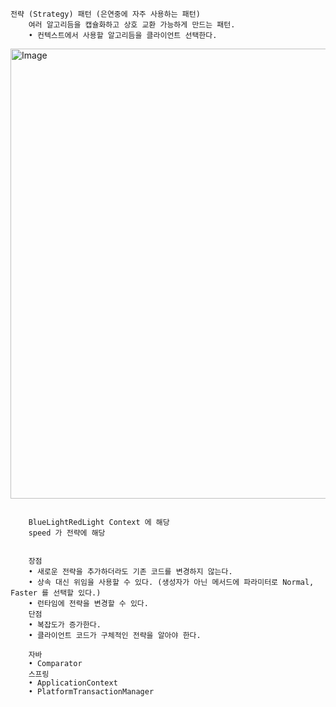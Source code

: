 ```text
전략 (Strategy) 패턴 (은연중에 자주 사용하는 패턴)
    여러 알고리듬을 캡슐화하고 상호 교환 가능하게 만드는 패턴.
    • 컨텍스트에서 사용할 알고리듬을 클라이언트 선택한다.

```
<img width="720" alt="Image" src="https://github.com/user-attachments/assets/f258fa21-6acb-4fb5-8f64-503aa85ecc9a" />

```text

    BlueLightRedLight Context 에 해당
    speed 가 전략에 해당
    

    장점
    • 새로운 전략을 추가하더라도 기존 코드를 변경하지 않는다.
    • 상속 대신 위임을 사용할 수 있다. (생성자가 아닌 메서드에 파라미터로 Normal, Faster 를 선택할 있다.)
    • 런타임에 전략을 변경할 수 있다.
    단점
    • 복잡도가 증가한다.
    • 클라이언트 코드가 구체적인 전략을 알아야 한다.

    자바
    • Comparator
    스프링
    • ApplicationContext
    • PlatformTransactionManager
```